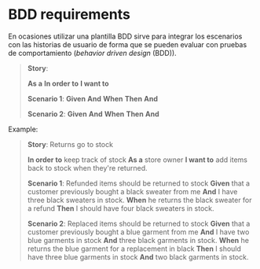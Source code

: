 # BDD requirements

En ocasiones utilizar una plantilla BDD sirve para integrar los escenarios
con las historias de usuario de forma que se pueden evaluar con pruebas de
comportamiento (_behavior driven design_ (BDD)).

> **Story**:
>
> **As a**
> **In order to**
> **I want to**
>
> **Scenario 1**:
> **Given**
> **And**
> **When**
> **Then**
> **And**
>
> **Scenario 2**:
> **Given**
> **And**
> **When**
> **Then**
> **And**

Example:

> **Story**: Returns go to stock
>
> **In order to** keep track of stock
> **As a** store owner
> **I want to** add items back to stock when they're returned.
>
> **Scenario 1**: Refunded items should be returned to stock
> **Given** that a customer previously bought a black sweater from me
> **And** I have three black sweaters in stock.
> **When** he returns the black sweater for a refund
> **Then** I should have four black sweaters in stock.
>
> **Scenario 2**: Replaced items should be returned to stock
> **Given** that a customer previously bought a blue garment from me
> **And** I have two blue garments in stock
> **And** three black garments in stock.
> **When** he returns the blue garment for a replacement in black
> **Then** I should have three blue garments in stock
> **And** two black garments in stock.
